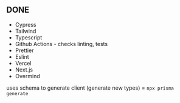 ## DONE

- Cypress
- Tailwind
- Typescript
- Github Actions - checks linting, tests
- Prettier
- Eslint
- Vercel
- Next.js
- Overmind



uses schema to generate client (generate new types) = `npx prisma generate`

